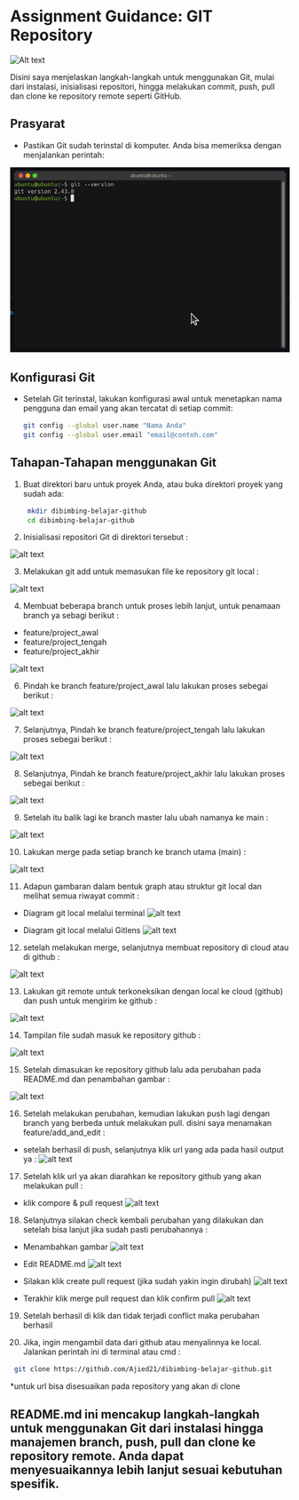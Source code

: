# Assignment Guidance: GIT Repository

![Alt text](https://upload.wikimedia.org/wikipedia/commons/thumb/e/e0/Git-logo.svg/640px-Git-logo.svg.png)

Disini saya menjelaskan langkah-langkah untuk menggunakan Git, mulai dari instalasi, inisialisasi repositori, hingga melakukan commit, push, pull dan clone ke repository remote seperti GitHub.

## Prasyarat

- Pastikan Git sudah terinstal di komputer. Anda bisa memeriksa dengan menjalankan perintah:

![alt text](Images/Check_GIT.png)

## Konfigurasi Git

- Setelah Git terinstal, lakukan konfigurasi awal untuk menetapkan nama pengguna dan email yang akan tercatat di setiap commit:
 
  ```bash
  git config --global user.name "Nama Anda"
  git config --global user.email "email@contoh.com"
  ```

## Tahapan-Tahapan menggunakan Git

1. Buat direktori baru untuk proyek Anda, atau buka direktori proyek yang sudah ada:

   ```bash
    mkdir dibimbing-belajar-github
    cd dibimbing-belajar-github
    ```

2. Inisialisasi repositori Git di direktori tersebut :

![alt text](Images/gambar_1.png)

3. Melakukan git add untuk memasukan file ke repository git local :

![alt text](Images/gambar_2.png)

4. Membuat beberapa branch untuk proses lebih lanjut, untuk penamaan branch ya sebagi berikut :

- feature/project_awal
- feature/project_tengah
- feature/project_akhir

![alt text](Images/gambar_3.png)

6.  Pindah ke branch feature/project_awal lalu lakukan proses sebegai berikut :

![alt text](Images/gambar_4.png)

7. Selanjutnya, Pindah ke branch feature/project_tengah lalu lakukan proses sebegai berikut :

![alt text](Images/gambar_5.png)

8. Selanjutnya, Pindah ke branch feature/project_akhir lalu lakukan proses sebegai berikut :

![alt text](Images/gambar_6.png)

9. Setelah itu balik lagi ke branch master lalu ubah namanya ke main :

![alt text](Images/gambar_7.png)

10. Lakukan merge pada setiap branch ke branch utama (main) :

![alt text](Images/gambar_8.png)

11. Adapun gambaran dalam bentuk graph atau struktur git local dan melihat semua riwayat commit :

- Diagram git local melalui terminal
![alt text](Images/gambar_9.png) 

- Diagram git local melalui Gitlens 
![alt text](Images/gambar_9.1.png)

12. setelah melakukan merge, selanjutnya membuat repository di cloud atau di github :

![alt text](Images/gambar_10.png)

13. Lakukan git remote untuk terkoneksikan dengan local ke cloud (github) dan push untuk mengirim ke github :

![alt text](Images/gambar_11.png)

 14. Tampilan file sudah masuk ke repository github :

![alt text](Images/gambar_12.png)

 15. Setelah dimasukan ke repository github lalu ada perubahan pada README.md dan penambahan gambar :

 ![alt text](Images/gambar_13.png)

16. Setelah melakukan perubahan, kemudian lakukan push lagi dengan branch yang berbeda untuk melakukan pull. disini saya menamakan feature/add_and_edit :

- setelah berhasil di push, selanjutnya klik url yang ada pada hasil output ya :
 ![alt text](Images/gambar_14.png)

 17. Setelah klik url ya akan diarahkan ke repository github yang akan melakukan pull :

- klik compore & pull request
 ![alt text](Images/gambar_15.png)

 18. Selanjutnya silakan check kembali perubahan yang dilakukan dan setelah bisa lanjut jika sudah pasti perubahannya :

- Menambahkan gambar
 ![alt text](Images/gambar_17.png)

- Edit README.md
 ![alt text](Images/gambar_18.png)

- Silakan klik create pull request (jika sudah yakin ingin dirubah)
 ![alt text](Images/gambar_16.png)

- Terakhir klik merge pull request dan klik confirm pull
 ![alt text](Images/gambar_19.png)

 19. Setelah berhasil di klik dan tidak terjadi conflict maka perubahan berhasil

 20. Jika, ingin mengambil data dari github atau menyalinnya ke local. Jalankan perintah ini di terminal atau cmd :

   ```bash
    git clone https://github.com/Ajied21/dibimbing-belajar-github.git
   ```

   *untuk url bisa disesuaikan pada repository yang akan di clone

 ## README.md ini mencakup langkah-langkah untuk menggunakan Git dari instalasi hingga manajemen branch, push, pull dan clone ke repository remote. Anda dapat menyesuaikannya lebih lanjut sesuai kebutuhan spesifik.
 
